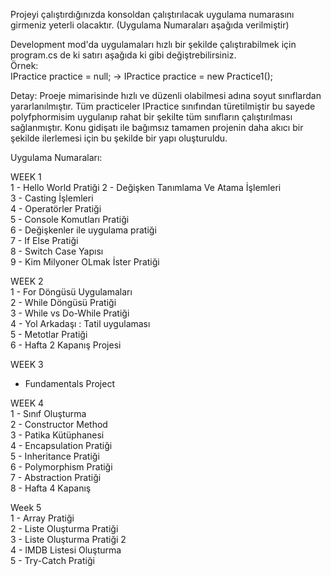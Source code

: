 Projeyi çalıştırdığınızda konsoldan çalıştırılacak uygulama numarasını girmeniz yeterli olacaktır. (Uygulama Numaraları aşağıda verilmiştir)  

Development mod'da uygulamaları hızlı bir şekilde çalıştırabilmek için program.cs de ki satırı aşağıda ki gibi değiştrebilirsiniz.  
Örnek:  
IPractice practice = null; -> IPractice practice = new Practice1();  

Detay: Proeje mimarisinde hızlı ve düzenli olabilmesi adına soyut sınıflardan yararlanılmıştır. Tüm practiceler IPractice sınıfından türetilmiştir bu sayede polyfphormisim uygulanıp rahat bir şekilte tüm sınıfların çalıştırılması sağlanmıştır. Konu gidişatı ile bağımsız tamamen projenin daha akıcı bir şekilde ilerlemesi için bu şekilde bir yapı oluşturuldu.

Uygulama Numaraları:

WEEK 1  
  1 - Hello World Pratiği
  2 - Değişken Tanımlama Ve Atama İşlemleri  
  3 - Casting İşlemleri  
  4 - Operatörler Pratiği  
  5 - Console Komutları Pratiği  
  6 - Değişkenler ile uygulama pratiği  
  7 - If Else Pratiği  
  8 - Switch Case Yapısı  
  9 - Kim Milyoner OLmak İster Pratiği  

WEEK 2  
  1 - For Döngüsü Uygulamaları  
  2 - While Döngüsü Pratiği  
  3 - While vs Do-While Pratiği  
  4 - Yol Arkadaşı : Tatil uygulaması  
  5 - Metotlar Pratiği  
  6 - Hafta 2 Kapanış Projesi  

WEEK 3
- Fundamentals Project

WEEK 4  
  1 - Sınıf Oluşturma  
  2 - Constructor Method    
  3 - Patika Kütüphanesi  
  4 - Encapsulation Pratiği  
  5 - Inheritance Pratiği  
  6 - Polymorphism Pratiği  
  7 - Abstraction Pratiği  
  8 - Hafta 4 Kapanış  

  Week 5  
  1 - Array Pratiği  
  2 - Liste Oluşturma Pratiği  
  3 - Liste Oluşturma Pratiği 2  
  4 - IMDB Listesi Oluşturma  
  5 - Try-Catch Pratiği  

